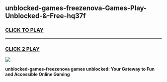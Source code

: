 
## unblocked-games-freezenova-Games-Play-Unblocked-&-Free-hq37f
<h3>
<a href="https://premium76.site?title=unblocked-games-freezenova&ref=24A">CLICK TO PLAY</a></h3>
<hr>

<h3>
<a href="https://premium76.site?title=unblocked-games-freezenova&ref=24A">CLICK 2 PLAY</a>
  
</h3>

<a href="https://premium76.site?title=unblocked-games-freezenova&ref=24A"><img src="https://clearcache.store/games.png"></a>


**unblocked-games-freezenova games unblocked: Your Gateway to Fun and Accessible Online Gaming**
